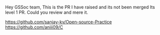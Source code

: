 Hey GSSoc team,
This is the PR I have raised and its not been merged
Its level 1 PR.
Could you review and mere it.

https://github.com/sanjay-kv/Open-source-Practice
https://github.com/aniii09/C
